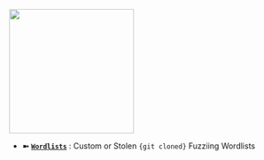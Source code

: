 <img src="https://user-images.githubusercontent.com/58171889/232509277-0a0a5cfa-7b92-4638-badc-fd74487215f7.gif" width="225" height="225">



- **➼** [**`Wordlists`**](https://github.com/Azathothas/BugGPT-Tools/tree/main/misc/wordlists) : Custom or Stolen `{git cloned}` Fuzziing Wordlists
